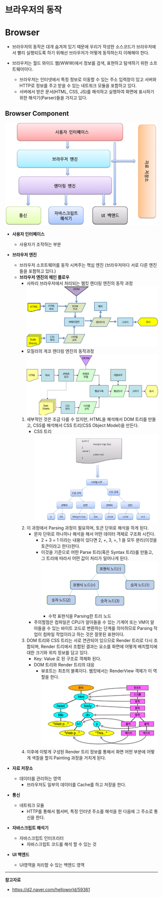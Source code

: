 # 브라우저의 동작

# Browser

- 브라우저의 동작은 대개 숨겨져 있기 때문에 우리가 작성한 소스코드가 브라우저에서 빨리 실행되도록 하기 위해선 브라우저가 어떻게 동작하는지 이해해야 한다.

- 브라우저는 월드 와이드 웹(WWW)에서 정보를 검색, 표현하고 탐색하기 위한 소프트웨어이다.
  - 브라우저는 인터넷에서 특정 정보로 이동할 수 있는 주소 입력창이 있고 서버와 HTTP로 정보를 주고 받을 수 있는 네트워크 모듈을 포함하고 있다.
  - 서버에서 받은 문서(HTML, CSS, JS)를 해석하고 실행하여 화면에 표시하기 위한 해석기(Parser)들을 가지고 있다.

## Browser Component

![Untitled](002-image/0.png)

- **사용자 인터페이스**

  - 사용자가 조작하는 부분

- **브라우저 엔진**
  - 브라우저 소프트웨어를 동작 시켜주는 핵심 엔진 (브라우저마다 서로 다른 엔진들을 포함하고 있다.)
  - **브라우저 엔진의 메인 플로우**
    - 사파리 브라우저에서 처리되는 웹킷 렌더링 엔진의 동작 과정
      ![Untitled](002-image/1.png)
    - 모질라의 게코 렌더링 엔진의 동작과정
      ![Untitled](002-image/2.png)
    1. 세부적인 것은 조금 다를 수 있지만, HTML을 해석해서 DOM 트리를 만들고, CSS를 해석해서 CSS 트리(CSS Object Model)을 만든다.
       - CSS 트리
         ![Untitled](002-image/4.png)
    2. 이 과정에서 Parsing 과정이 필요하며, 토큰 단위로 해석을 하게 된다.
       - 문자 단위로 하나하나 해석을 해서 어떤 데이터 객체로 구조화 시킨다.
         - 2 + 3 = 1 이라는 내용이 있다면 2, +, 3, =, 1 을 모두 분리(이것을 토큰이라고 한다)한다.
         - 이것을 기준으로 어떤 Parse 트리(혹은 Syntax 트리)를 만들고, 그 트리에 따라서 어떤 값이 처리가 일어나게 된다.
           ![Untitled](002-image/3.png)
           - 수학 표현식을 Parsing한 트리 노드
       - 주의할점은 컴파일은 CPU가 알아들을 수 있는 기계어 또는 VM이 알아들을 수 있는 바이트 코드로 변환하는 단계를 의미하므로 Parsing 작업이 컴파일 작업이라고 하는 것은 잘못된 표현이다.
    3. DOM 트리와 CSS 트리는 서로 연관되어 있으므로 Render 트리로 다시 조합되며, Render 트리에서 조합된 결과는 요소를 화면에 어떻게 배치할지에 대한 크기와 위치 정보를 담고 있다.
       - Key: Value 로 된 구조로 객체화 된다.
       - DOM 트리와 Render 트리의 대응
         - 뷰포트는 최초의 블록이다. 웹킷에서는 RenderView 객체가 이 역할을 한다.
           ![Untitled](002-image/5.png)
    4. 이후에 이렇게 구성된 Render 트리 정보를 통해서 화면 어떤 부분에 어떻게 색칠을 할지 Painting 과정을 거치게 된다.
- **자료 저장소**
  - 데이터를 관리하는 영역
    - 브라우저도 일부의 데이터를 Cache를 하고 저장을 한다.
- **통신**
  - 네트워크 모듈
    - HTTP를 통해서 웹서버, 특정 인터넷 주소를 해석을 한 다음에 그 주소로 통신을 한다.
- **자바스크립트 해석기**
  - 자바스크립트 인터프리터
    - 자바스크립트 코드를 해석 할 수 있는 것
- **UI 백엔드**
  - UI영역을 처리할 수 있는 백엔드 영역

---

**참고자료**

- https://d2.naver.com/helloworld/59361
